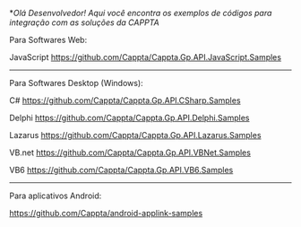 **Olá Desenvolvedor!*
_Aqui você encontra os exemplos de códigos para integração com as soluções da CAPPTA_

Para Softwares Web:

JavaScript
https://github.com/Cappta/Cappta.Gp.API.JavaScript.Samples

------------------------------------------------------------

Para Softwares Desktop (Windows):

C#
https://github.com/Cappta/Cappta.Gp.API.CSharp.Samples

Delphi
https://github.com/Cappta/Cappta.Gp.API.Delphi.Samples

Lazarus
https://github.com/Cappta/Cappta.Gp.API.Lazarus.Samples

VB.net
https://github.com/Cappta/Cappta.Gp.API.VBNet.Samples

VB6
https://github.com/Cappta/Cappta.Gp.API.VB6.Samples

------------------------------------------------------------

Para aplicativos Android:

https://github.com/Cappta/android-applink-samples



